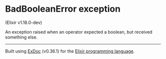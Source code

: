 # BadBooleanError exception
(Elixir v1.18.0-dev)

An exception raised when an operator expected a boolean, but received something else.




---
Built using [ExDoc](https://github.com/elixir-lang/ex_doc "ExDoc") (v0.36.1) for the [Elixir programming language](href="https://elixir-lang.org" "Elixir").
